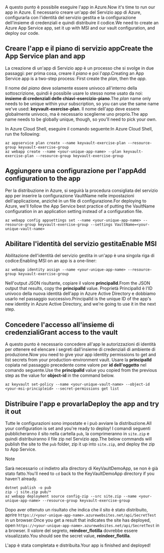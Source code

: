 <span data-ttu-id="33979-101">A questo punto è possibile eseguire l'app in Azure.</span><span class="sxs-lookup"><span data-stu-id="33979-101">Now it's time to run our app in Azure.</span></span> <span data-ttu-id="33979-102">È necessario creare un'app del Servizio app di Azure, configurarla con l'identità del servizio gestita e la configurazione dell'insieme di credenziali e quindi distribuire il codice.</span><span class="sxs-lookup"><span data-stu-id="33979-102">We need to create an Azure App Service app, set it up with MSI and our vault configuration, and deploy our code.</span></span>

## <a name="create-the-app-service-plan-and-app"></a><span data-ttu-id="33979-103">Creare l'app e il piano di servizio app</span><span class="sxs-lookup"><span data-stu-id="33979-103">Create the App Service plan and app</span></span>

<span data-ttu-id="33979-104">La creazione di un'app di Servizio app è un processo che si svolge in due passaggi: per prima cosa, creare il *piano* e poi l'*app*.</span><span class="sxs-lookup"><span data-stu-id="33979-104">Creating an App Service app is a two-step process: First create the *plan*, then the *app*.</span></span>

<span data-ttu-id="33979-105">Il nome del *piano* deve solamente essere univoco all'interno della sottoscrizione, quindi è possibile usare lo stesso nome usato da noi: **insieme di credenziali delle chiavi-esercizio-piano**.</span><span class="sxs-lookup"><span data-stu-id="33979-105">The *plan* name only needs to be unique within your subscription, so you can use the same name we've used: **keyvault-exercise-plan**.</span></span> <span data-ttu-id="33979-106">Il nome dell'app deve essere globalmente univoco, ma è necessario sceglierne uno proprio.</span><span class="sxs-lookup"><span data-stu-id="33979-106">The app name needs to be globally unique, though, so you'll need to pick your own.</span></span>

<span data-ttu-id="33979-107">In Azure Cloud Shell, eseguire il comando seguente:</span><span class="sxs-lookup"><span data-stu-id="33979-107">In Azure Cloud Shell, run the following:</span></span>

```azurecli
az appservice plan create --name keyvault-exercise-plan --resource-group keyvault-exercise-group
az webapp create --name <your-unique-app-name> --plan keyvault-exercise-plan --resource-group keyvault-exercise-group
```

## <a name="add-configuration-to-the-app"></a><span data-ttu-id="33979-108">Aggiungere una configurazione per l'app</span><span class="sxs-lookup"><span data-stu-id="33979-108">Add configuration to the app</span></span>

<span data-ttu-id="33979-109">Per la distribuzione in Azure, si seguirà la procedura consigliata del servizio app per inserire la configurazione VaultName nelle impostazioni dell'applicazione, anziché in un file di configurazione.</span><span class="sxs-lookup"><span data-stu-id="33979-109">For deploying to Azure, we'll follow the App Service best practice of putting the VaultName configuration in an application setting instead of a configuration file.</span></span>

```azurecli
az webapp config appsettings set --name <your-unique-app-name> --resource-group keyvault-exercise-group --settings VaultName=<your-unique-vault-name>
```

## <a name="enable-msi"></a><span data-ttu-id="33979-110">Abilitare l'identità del servizio gestita</span><span class="sxs-lookup"><span data-stu-id="33979-110">Enable MSI</span></span>

<span data-ttu-id="33979-111">Abilitazione dell'identità del servizio gestita in un'app è una singola riga di codice:</span><span class="sxs-lookup"><span data-stu-id="33979-111">Enabling MSI on an app is a one-liner:</span></span>

```azurecli
az webapp identity assign --name <your-unique-app-name> --resource-group keyvault-exercise-group
```

<span data-ttu-id="33979-112">Nell'output JSON risultante, copiare il valore **principalId**.</span><span class="sxs-lookup"><span data-stu-id="33979-112">From the JSON output that results, copy the **principalId** value.</span></span> <span data-ttu-id="33979-113">Proprietà PrincipalId è l'ID univoco della nuova identità dell'app in Azure Active Directory e dobbiamo usarlo nel passaggio successivo.</span><span class="sxs-lookup"><span data-stu-id="33979-113">PrincipalId is the unique ID of the app's new identity in Azure Active Directory, and we're going to use it in the next step.</span></span>

## <a name="grant-access-to-the-vault"></a><span data-ttu-id="33979-114">Concedere l'accesso all'insieme di credenziali</span><span class="sxs-lookup"><span data-stu-id="33979-114">Grant access to the vault</span></span>

<span data-ttu-id="33979-115">A questo punto è necessario concedere all'app le autorizzazioni di identità per ottenere ed elencare i segreti dall'insieme di credenziali di ambiente di produzione.</span><span class="sxs-lookup"><span data-stu-id="33979-115">Now you need to give your app identity permissions to get and list secrets from your production-environment vault.</span></span> <span data-ttu-id="33979-116">Usare la **principalId** copiata nel passaggio precedente come valore per **id dell'oggetto** nel comando seguente.</span><span class="sxs-lookup"><span data-stu-id="33979-116">Use the **principalId** value you copied from the previous step as the value for **object-id** in the command below.</span></span>

```azurecli
az keyvault set-policy --name <your-unique-vault-name> --object-id <your-msi-principleid> --secret-permissions get list
```

## <a name="deploy-the-app-and-try-it-out"></a><span data-ttu-id="33979-117">Distribuire l'app e provarla</span><span class="sxs-lookup"><span data-stu-id="33979-117">Deploy the app and try it out</span></span>

<span data-ttu-id="33979-118">Tutte le configurazioni sono impostate e i può avviare la distribuzione.</span><span class="sxs-lookup"><span data-stu-id="33979-118">All your configuration is set and you're ready to deploy!</span></span> <span data-ttu-id="33979-119">I comandi seguenti pubblicheranno il sito nella cartella `pub`, la comprimeranno in `site.zip` e quindi distribuiranno il file zip nel Servizio app.</span><span class="sxs-lookup"><span data-stu-id="33979-119">The below commands will publish the site to the `pub` folder, zip it up into `site.zip`, and deploy the zip to App Service.</span></span>

> [!NOTE]
> <span data-ttu-id="33979-120">Sarà necessario `cd` indietro alla directory di KeyVaultDemoApp, se non è già stato fatto.</span><span class="sxs-lookup"><span data-stu-id="33979-120">You'll need to `cd` back to the KeyVaultDemoApp directory if you haven't already.</span></span>

```azurecli
dotnet publish -o pub
zip -j site.zip pub/*
az webapp deployment source config-zip --src site.zip --name <your-unique-app-name> --resource-group keyvault-exercise-group
```

<span data-ttu-id="33979-121">Dopo aver ottenuto un risultato che indica che il sito è stato distribuito, aprire `https://<your-unique-app-name>.azurewebsites.net/api/SecretTest` in un browser.</span><span class="sxs-lookup"><span data-stu-id="33979-121">Once you get a result that indicates the site has deployed, open `https://<your-unique-app-name>.azurewebsites.net/api/SecretTest` in a browser.</span></span> <span data-ttu-id="33979-122">Il valore del segreto, **reindeer_flotilla** dovrebbe essere visualizzato.</span><span class="sxs-lookup"><span data-stu-id="33979-122">You should see the secret value, **reindeer_flotilla**.</span></span>

<span data-ttu-id="33979-123">L'app è stata completata e distribuita.</span><span class="sxs-lookup"><span data-stu-id="33979-123">Your app is finished and deployed!</span></span>